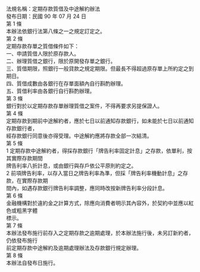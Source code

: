 法規名稱：定期存款質借及中途解約辦法  
發布日期：民國 90 年 07 月 24 日  
第 1 條  
本辦法依銀行法第八條之一之規定訂定之。  
第 2 條  
定期存款存單之質借條件如下：  
一、申請質借人限於原存款人。  
二、辦理質借之銀行，限於原開發存單之銀行。  
三、質借期限，照銀行一般貸款之規定期限。但最長不得超過原存單上所約定之到期日。  
四、質借成數由各銀行在存單面額內自行斟酌辦理。  
五、質借利率由各銀行自行斟酌辦理。  
第 3 條  
銀行對於以定期存款存單辦理質借之案件，不得再要求另提保證人。  
第 4 條  
定期存款到期前中途解約者，應於七日以前通知存款銀行，如未能於七日以前通知存款銀行者，  
經存款銀行同意後亦得受理。中途解約應將存款全部一次結清。  
第 5 條  
1 定期存款中途解約者，得採存款銀行「牌告利率固定計息」之存款，依單利，按其實際存款期間  
牌告利率八折計息，或由銀行與存戶依公平原則約定之。  
2 前項牌告利率，以存入當日之牌告利率為準，但採「牌告利率機動計息」之存款，在實際存款期  
間內，如遇存款銀行牌告利率調整，應同時改按新牌告利率分段計息。  
第 6 條  
金融機構對於違約金之計算方式，除應向消費者明示其內容外，於契約中並應以紅色或粗黑字體  
標示。  
第 7 條  
本辦法發布施行前存入之定期存款之逾期處理，於本辦法施行後，未另訂新約者，仍依發布施行  
前定期存款中途解約及逾期處理辦法及存款銀行規定辦理。  
第 8 條  
本辦法自發布日施行。  



